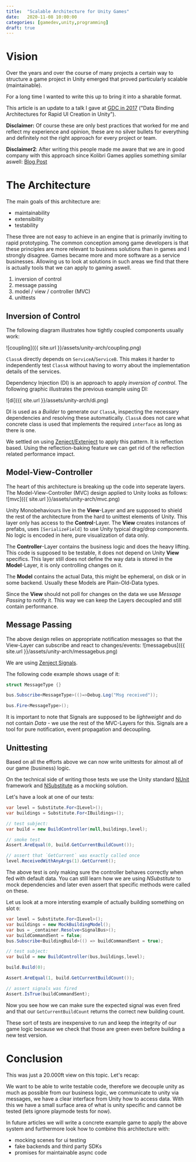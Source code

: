 ```yaml
---
title:  "Scalable Architecture for Unity Games"
date:   2020-11-08 10:00:00
categories: [gamedev,unity,programming]
draft: true
---
```


# Vision

Over the years and over the course of many projects a certain way to structure a game project in Unity emerged that proved particularly scalable (maintainable).

For a long time I wanted to write this up to bring it into a sharable format.

This article is an update to a talk I gave at [GDC in 2017](https://www.gdconf.com) ("Data Binding Architectures for Rapid UI Creation in Unity").

**Disclaimer:** Of course these are only best practices that worked for me and reflect my experience and opinion, these are no silver bullets for everything and definitely not the right approach for every project or team. 

**Disclaimer2**: After writing this people made me aware that we are in good company with this approach since Kolibri Games applies something similar aswell: [Blog Post](https://www.kolibrigames.com/blog/making-games-the-lean-way-part-1/)

# The Architecture

The main goals of this architecture are:

* maintainability
* extensibility
* testability

These three are not easy to achieve in an engine that is primarily inviting to rapid prototyping. The common conception among game developers is that these principles are more relevant to business solutions than in games and I strongly disagree. Games became more and more software as a service businesses. Allowing us to look at solutions in such areas we find that there is actually tools that we can apply to gaming aswell.

1. inversion of control
2. message passing
3. model / view / controller (MVC)
4. unittests

## Inversion of Control

The following diagram illustrates how tightly coupled components usually work:

![coupling]({{ site.url }}/assets/unity-arch/coupling.png)

`ClassA` directly depends on `ServiceA`/`ServiceB`. This makes it harder to independently test `ClassA` without having to worry about the implementation details of the services.

Dependency Injection (DI) is an approach to apply *inversion of control*. The following graphic illustrates the previous example using DI:

![di]({{ site.url }}/assets/unity-arch/di.png)

DI is used as a *Builder* to generate our `ClassA`, inspecting the necessary dependencies and resolving these automatically. `ClassA` does not care what concrete class is used that implements the required `interface` as long as there is one.

We settled on using [Zenject/Extenject](https://github.com/svermeulen/Extenject) to apply this pattern. It is reflection based. Using the reflection-baking feature we can get rid of the reflection related performance impact.

## Model-View-Controller

The heart of this architecture is breaking up the code into seperate layers. The Model-View-Controller (MVC) design applied to Unity looks as follows:
![mvc]({{ site.url }}/assets/unity-arch/mvc.png)

Unity Monobehaviours live in the **View**-Layer and are supposed to shield the rest of the architecture from the hard to unittest elements of Unity. This layer only has access to the **Control**-Layer. The **View** creates instances of prefabs, uses `[SerializeField]` to use Unity typical drag/drop components. No logic is encoded in here, pure visualization of data only.

The **Controller**-Layer contains the business logic and does the heavy lifting. This code is supposed to be testable, it does not depend on Unity **View** specifics. This layer still does not define the way data is stored in the **Model**-Layer, it is only controlling changes on it.

The **Model** contains the actual Data, this might be ephemeral, on disk or in some backend. Usually these Models are Plain-Old-Data types.

Since the **View** should not poll for changes on the data we use *Message Passing* to notify it. This way we can keep the Layers decoupled and still contain performance.

## Message Passing

The above design relies on appropriate notification messages so that the View-Layer can subscribe and react to changes/events:
![messagebus]({{ site.url }}/assets/unity-arch/messagebus.png)

We are using [Zenject Signals](https://github.com/modesttree/Zenject/blob/master/Documentation/Signals.md).

The following code example shows usage of it:

```cs
struct MessageType {}

bus.Subscribe<MessageType>(()=>Debug.Log("Msg received"));

bus.Fire<MessageType>();
```

It is important to note that Signals are supposed to be *lightweight* and do not contain *Data* - we use the rest of the MVC-Layers for this. Signals are a tool for pure notification, event propagation and decoupling.

## Unittesting

Based on all the efforts above we can now write unittests for almost all of our game (business) logic.

On the technical side of writing those tests we use the Unity standard [NUnit](https://nunit.org) framework and [NSubstitute](https://nsubstitute.github.io) as a mocking solution.

Let's have a look at one of our tests:

```cs
var level = Substitute.For<ILevel>();
var buildings = Substitute.For<IBuildings>();

// test subject: 
var build = new BuildController(null,buildings,level);

// smoke test
Assert.AreEqual(0, build.GetCurrentBuildCount());

// assert that `GetCurrent` was exactly called once
level.ReceivedWithAnyArgs(1).GetCurrent();
```

The above test is only making sure the controller behaves correctly when fed with default data. You can still learn how we are using *NSubstitute* to mock dependencies and later even assert that specific methods were called on these.

Let us look at a more intersting example of actually building something on slot `0`:

```cs
var level = Substitute.For<ILevel>();
var buildings = new MockBuildingModel();
var bus = _container.Resolve<SignalBus>();
var buildCommandSent = false;
bus.Subscribe<BuildingBuild>(() => buildCommandSent = true);

// test subject: 
var build = new BuildController(bus,buildings,level);

build.Build(0);

Assert.AreEqual(1, build.GetCurrentBuildCount());

// assert signals was fired
Assert.IsTrue(buildCommandSent);
```

Now you see how we can make sure the expected signal was even fired and that our `GetCurrentBuildCount` returns the correct new building count.

These sort of tests are inexpensive to run and keep the integrity of our game logic because we check that those are green even before building a new test version.

# Conclusion

This was just a 20.000ft view on this topic. 
Let's recap:

We want to be able to write testable code, therefore we decouple unity as much as possible from our business logic, we communicate to unity via messages, we have a clear interface from Unity how to access data. With this we have a small surface area of what is unity specific and cannot be tested (lets ignore playmode tests for now).

In future articles we will write a concrete example game to apply the above system and furthermore look how to combine this architecture with:

* mocking scenes for ui testing
* fake backends and third party SDKs
* promises for maintainable async code